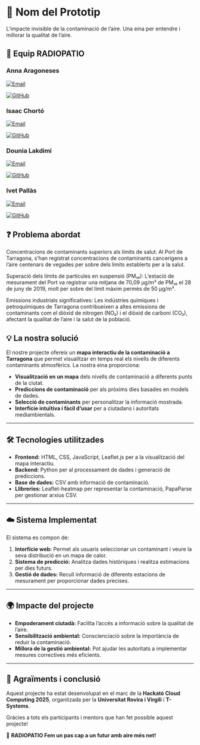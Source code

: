 # 📌 Nom del Prototip

L’impacte invisible de la contaminació de l’aire. Una eina per entendre i millorar la qualitat de l’aire.

## 👥 Equip RADIOPATIO

### **Anna Aragoneses**

[![Email](https://img.shields.io/badge/Email-anna.aragoneses@estudiants.urv.cat-blue)](mailto:anna.aragoneses@estudiants.urv.cat)

[![GitHub](https://img.shields.io/badge/GitHub-aragoneses-black?logo=github)](https://github.com/aragoneses)

### **Isaac Chortó** 

[![Email](https://img.shields.io/badge/Email-isaac.chorto@estudiants.urv.cat-blue)](mailto:isaac.chorto@estudiants.urv.cat)

[![GitHub](https://img.shields.io/badge/GitHub-IsaacChorto-black?logo=github)](https://github.com/IsaacChorto)

### **Dounia Lakdimi**

[![Email](https://img.shields.io/badge/Email-dounia.lakdimi@estudiants.urv.cat-blue)](mailto:dounia.lakdimi@estudiants.urv.cat)

[![GitHub](https://img.shields.io/badge/GitHub-Douuniia22-black?logo=github)](https://github.com/Douuniia22)

### **Ivet Pallàs**  

[![Email](https://img.shields.io/badge/Email-ivet.pallas@estudiants.urv.cat-blue)](mailto:ivet.pallas@estudiants.urv.cat)

[![GitHub](https://img.shields.io/badge/GitHub-iveet8-black?logo=github)](https://github.com/iveet8)



## ❓ Problema abordat

Concentracions de contaminants superiors als límits de salut: Al Port de Tarragona, s’han registrat concentracions de contaminants cancerígens a l’aire centenars de vegades per sobre dels límits establerts per a la salut. 

Superació dels límits de partícules en suspensió (PM₁₀): L’estació de mesurament del Port va registrar una mitjana de 70,09 µg/m³ de PM₁₀ el 28 de juny de 2019, molt per sobre del límit màxim permès de 50 µg/m³.

Emissions industrials significatives: Les indústries químiques i petroquímiques de Tarragona contribueixen a altes emissions de contaminants com el diòxid de nitrogen (NO₂) i el diòxid de carboni (CO₂), afectant la qualitat de l’aire i la salut de la població.

## 💡 La nostra solució

El nostre projecte ofereix un **mapa interactiu de la contaminació a Tarragona** que permet visualitzar en temps real els nivells de diferents contaminants atmosfèrics. La nostra eina proporciona:

- **Visualització en un mapa** dels nivells de contaminació a diferents punts de la ciutat.
- **Prediccions de contaminació** per als pròxims dies basades en models de dades.
- **Selecció de contaminants** per personalitzar la informació mostrada.
- **Interfície intuïtiva i fàcil d’usar** per a ciutadans i autoritats mediambientals.

---

## 🛠️ Tecnologies utilitzades

- **Frontend:** HTML, CSS, JavaScript, Leaflet.js per a la visualització del mapa interactiu.
- **Backend:** Python per al processament de dades i generació de prediccions.
- **Base de dades:** CSV amb informació de contaminació.
- **Llibreries:** Leaflet-heatmap per representar la contaminació, PapaParse per gestionar arxius CSV.

---

## ☁️ Sistema Implementat

El sistema es compon de:

1. **Interfície web:** Permet als usuaris seleccionar un contaminant i veure la seva distribució en un mapa de calor.
2. **Sistema de predicció:** Analitza dades històriques i realitza estimacions per dies futurs.
3. **Gestió de dades:** Recull informació de diferents estacions de mesurament per proporcionar dades precises.

---

## 🌍 Impacte del projecte

- **Empoderament ciutadà:** Facilita l’accés a informació sobre la qualitat de l’aire.
- **Sensibilització ambiental:** Conscienciació sobre la importància de reduir la contaminació.
- **Millora de la gestió ambiental:** Pot ajudar les autoritats a implementar mesures correctives més eficients.

---

## 🙌 Agraïments i conclusió

Aquest projecte ha estat desenvolupat en el marc de la **Hackató Cloud Computing 2025**, organitzada per la **Universitat Rovira i Virgili** i **T-Systems**. 

Gràcies a tots els participants i mentors que han fet possible aquest projecte!

🚀 **RADIOPATIO Fem un pas cap a un futur amb aire més net!**

